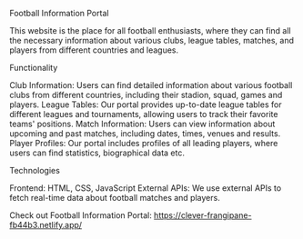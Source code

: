 Football Information Portal

This website is the place for all football enthusiasts, where they can find all the necessary information about various clubs, league tables, matches, and players from different countries and leagues.

Functionality

Club Information: Users can find detailed information about various football clubs from different countries, including their stadion, squad, games and players.
League Tables: Our portal provides up-to-date league tables for different leagues and tournaments, allowing users to track their favorite teams' positions.
Match Information: Users can view information about upcoming and past matches, including dates, times, venues and results.
Player Profiles: Our portal includes profiles of all leading players, where users can find statistics, biographical data etc.

Technologies

Frontend: HTML, CSS, JavaScript
External APIs: We use external APIs to fetch real-time data about football matches and players.

Check out Football Information Portal: https://clever-frangipane-fb44b3.netlify.app/
